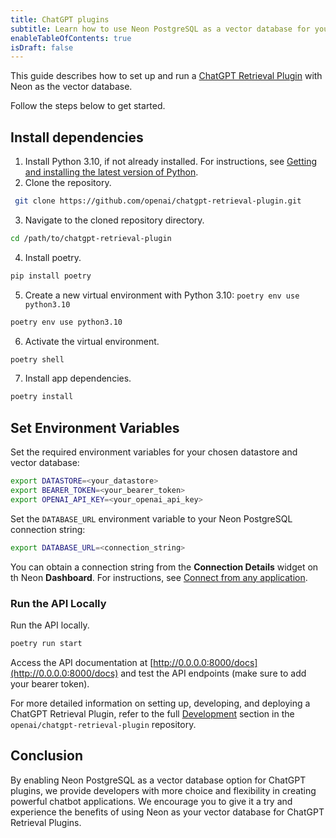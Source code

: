```yaml
---
title: ChatGPT plugins  
subtitle: Learn how to use Neon PostgreSQL as a vector database for your ChatGPT Retrieval Plugin
enableTableOfContents: true
isDraft: false
---
```


This guide describes how to set up and run a [ChatGPT Retrieval Plugin](https://github.com/openai/chatgpt-retrieval-plugin) with Neon as the vector database.

Follow the steps below to get started.

## Install dependencies

1. Install Python 3.10, if not already installed. For instructions, see [Getting and installing the latest version of Python](https://docs.python.org/3/using/unix.html#getting-and-installing-the-latest-version-of-python).
2. Clone the repository.

  ```bash
   git clone https://github.com/openai/chatgpt-retrieval-plugin.git
   ```

3. Navigate to the cloned repository directory.

  ```bash
  cd /path/to/chatgpt-retrieval-plugin
  ```

4. Install poetry.

  ```bash
  pip install poetry
  ```

5. Create a new virtual environment with Python 3.10: `poetry env use python3.10`

```bash
poetry env use python3.10
```

6. Activate the virtual environment.

  ```bash
  poetry shell
  ```

7. Install app dependencies.

  ```bash
  poetry install
  ```

## Set Environment Variables

Set the required environment variables for your chosen datastore and vector database:

```bash
export DATASTORE=<your_datastore>
export BEARER_TOKEN=<your_bearer_token>
export OPENAI_API_KEY=<your_openai_api_key>
```

Set the `DATABASE_URL` environment variable to your Neon PostgreSQL connection string:

```bash
export DATABASE_URL=<connection_string>
```

You can obtain a connection string from the **Connection Details** widget on th Neon **Dashboard**. For instructions, see [Connect from any application](/docs/connect/connect-from-any-app).

### Run the API Locally

Run the API locally.

```bash
poetry run start
```

Access the API documentation at [http://0.0.0.0:8000/docs](http://0.0.0.0:8000/docs) and test the API endpoints (make sure to add your bearer token).

For more detailed information on setting up, developing, and deploying a ChatGPT Retrieval Plugin, refer to the full [Development](https://github.com/openai/chatgpt-retrieval-plugin#development) section in the `openai/chatgpt-retrieval-plugin`  repository.

## Conclusion

By enabling Neon PostgreSQL as a vector database option for ChatGPT plugins, we provide developers with more choice and flexibility in creating powerful chatbot applications. We encourage you to give it a try and experience the benefits of using Neon as your vector database for ChatGPT Retrieval Plugins.
